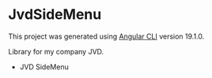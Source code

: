 # JvdSideMenu

This project was generated using [Angular CLI](https://github.com/angular/angular-cli) version 19.1.0.

Library for my company JVD.

- JVD SideMenu
